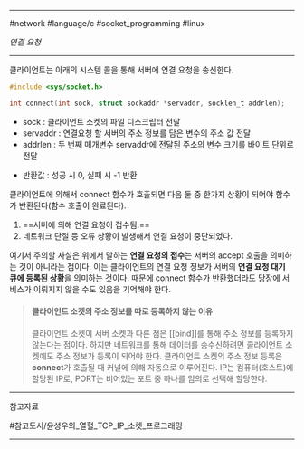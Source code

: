 
---

#network #language/c #socket_programming #linux

*연결 요청*

---

클라이언트는 아래의 시스템 콜을 통해 서버에 연결 요청을 송신한다.

```c
#include <sys/socket.h>

int connect(int sock, struct sockaddr *servaddr, socklen_t addrlen);
```

- sock : 클라이언트 소켓의 파일 디스크립터 전달
- servaddr : 연결요청 할 서버의 주소 정보를 담은 변수의 주소 값 전달
- addrlen : 두 번째 매개변수 servaddr에 전달된 주소의 변수 크기를 바이트 단위로 전달
+ 반환값 : 성공 시 0, 실패 시 -1 반환

클라이언트에 의해서 connect 함수가 호출되면 다음 둘 중 한가지 상황이 되어야 함수가 반환된다(함수 호출이 완료된다).

1. ==서버에 의해 연결 요청이 접수됨.==
2. 네트워크 단절 등 오류 상황이 발생해서 연결 요청이 중단되었다.

여기서 주의할 사실은 위에서 말하는 **연결 요청의 접수**는 서버의 accept 호출을 의미하는 것이 아니라는 점이다. 이는 클라이언트의 연결 요청 정보가 서버의 **연결 요청 대기 큐에 등록된 상황**을 의미하는 것이다. 때문에 connect 함수가 반환했더라도 당장에 서비스가 이뤄지지 않을 수도 있음을 기억해야 한다.

> #### 클라이언트 소켓의 주소 정보를 따로 등록하지 않는 이유
> 클라이언트 소켓이 서버 소켓과 다른 점은 [[bind]]를 통해 주소 정보를 등록하지 않는다는 점이다.
> 하지만 네트워크를 통해 데이터를 송수신하려면 클라이언트 소켓에도 주소 정보가 등록이 되어야 한다.
> 클라이언트 소켓의 주소 정보 등록은 **connect**가 호출될 때 커널에 의해 자동으로 이루어진다.
> IP는 컴퓨터(호스트)에 할당된 IP로, PORT는 비어있는 포트 중 하나를 임의로 선택해 할당한다.

---

참고자료

#참고도서/윤성우의_열혈_TCP_IP_소켓_프로그래밍

---